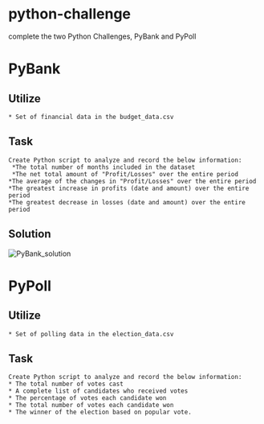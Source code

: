 # python-challenge
complete the two Python Challenges, PyBank and PyPoll

# PyBank
## Utilize
    * Set of financial data in the budget_data.csv
## Task
    Create Python script to analyze and record the below information:
     *The total number of months included in the dataset
     *The net total amount of "Profit/Losses" over the entire period
    *The average of the changes in "Profit/Losses" over the entire period
    *The greatest increase in profits (date and amount) over the entire period
    *The greatest decrease in losses (date and amount) over the entire period
## Solution
   ![PyBank_solution](PyBank/Analysis/2014_MultiYearStockData.PNG) 


# PyPoll
## Utilize
    * Set of polling data in the election_data.csv
## Task
    Create Python script to analyze and record the below information:
    * The total number of votes cast
    * A complete list of candidates who received votes
    * The percentage of votes each candidate won
    * The total number of votes each candidate won
    * The winner of the election based on popular vote.




